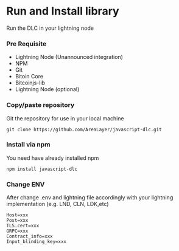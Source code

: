 # Run and Install library

Run the DLC in your lightning node

### Pre Requisite

- Lightning Node (Unannounced integration)
- NPM
- Git
- Bitoin Core
- Bitcoinjs-lib
- Lightning Node (optional)

### Copy/paste repository

Git the repository for use in your local machine

```git
git clone https://github.com/AreaLayer/javascript-dlc.git
```

### Install via npm

You need have already installed npm

```npm
npm install javascript-dlc
```

### Change ENV 

After change .env and lightning file accordingly with your lightning implementation (e.g. LND, CLN, LDK,etc)
```
Host=xxx
Post=xxx
TLS.cert=xxx
GRPC=xxx
Contract_info=xxx
Input_blinding_key=xxx
